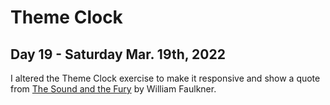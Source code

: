# Theme Clock
## Day 19 - Saturday Mar. 19th, 2022
I altered the Theme Clock exercise to make it responsive and show a quote from [The Sound and the Fury](https://www.thoughtco.com/the-sound-and-the-fury-quotes-741472) by William Faulkner.